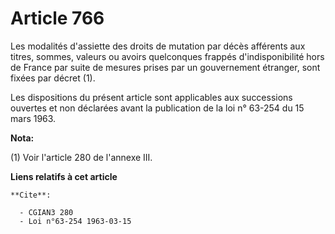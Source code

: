 # Article 766

Les modalités d'assiette des droits de mutation par décès afférents aux titres, sommes, valeurs ou avoirs quelconques frappés
d'indisponibilité hors de France par suite de mesures prises par un gouvernement étranger, sont fixées par décret (1).

Les dispositions du présent article sont applicables aux successions ouvertes et non déclarées avant la publication de la loi
n° 63-254 du 15 mars 1963.

**Nota:**

(1) Voir l'article 280 de l'annexe III.

**Liens relatifs à cet article**

	**Cite**:

	  - CGIAN3 280
	  - Loi n°63-254 1963-03-15

